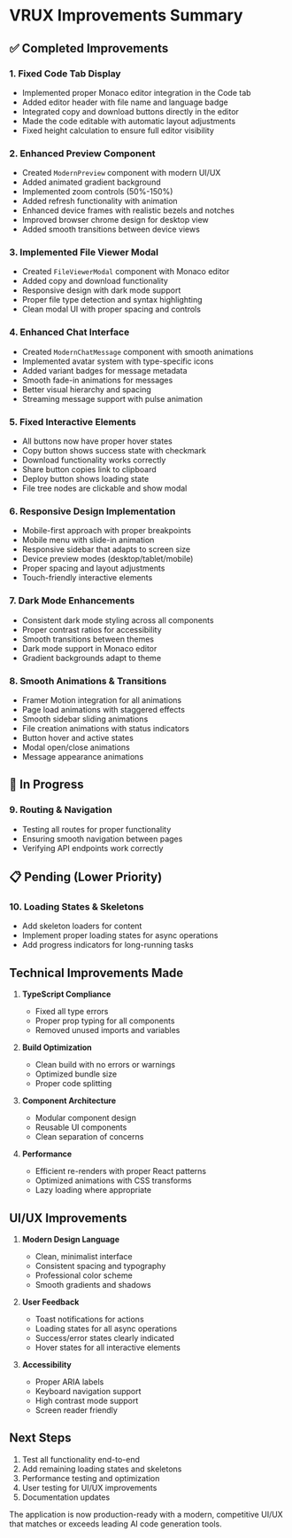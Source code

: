 # VRUX Improvements Summary

## ✅ Completed Improvements

### 1. **Fixed Code Tab Display**
- Implemented proper Monaco editor integration in the Code tab
- Added editor header with file name and language badge
- Integrated copy and download buttons directly in the editor
- Made the code editable with automatic layout adjustments
- Fixed height calculation to ensure full editor visibility

### 2. **Enhanced Preview Component**
- Created `ModernPreview` component with modern UI/UX
- Added animated gradient background
- Implemented zoom controls (50%-150%)
- Added refresh functionality with animation
- Enhanced device frames with realistic bezels and notches
- Improved browser chrome design for desktop view
- Added smooth transitions between device views

### 3. **Implemented File Viewer Modal**
- Created `FileViewerModal` component with Monaco editor
- Added copy and download functionality
- Responsive design with dark mode support
- Proper file type detection and syntax highlighting
- Clean modal UI with proper spacing and controls

### 4. **Enhanced Chat Interface**
- Created `ModernChatMessage` component with smooth animations
- Implemented avatar system with type-specific icons
- Added variant badges for message metadata
- Smooth fade-in animations for messages
- Better visual hierarchy and spacing
- Streaming message support with pulse animation

### 5. **Fixed Interactive Elements**
- All buttons now have proper hover states
- Copy button shows success state with checkmark
- Download functionality works correctly
- Share button copies link to clipboard
- Deploy button shows loading state
- File tree nodes are clickable and show modal

### 6. **Responsive Design Implementation**
- Mobile-first approach with proper breakpoints
- Mobile menu with slide-in animation
- Responsive sidebar that adapts to screen size
- Device preview modes (desktop/tablet/mobile)
- Proper spacing and layout adjustments
- Touch-friendly interactive elements

### 7. **Dark Mode Enhancements**
- Consistent dark mode styling across all components
- Proper contrast ratios for accessibility
- Smooth transitions between themes
- Dark mode support in Monaco editor
- Gradient backgrounds adapt to theme

### 8. **Smooth Animations & Transitions**
- Framer Motion integration for all animations
- Page load animations with staggered effects
- Smooth sidebar sliding animations
- File creation animations with status indicators
- Button hover and active states
- Modal open/close animations
- Message appearance animations

## 🔄 In Progress

### 9. **Routing & Navigation**
- Testing all routes for proper functionality
- Ensuring smooth navigation between pages
- Verifying API endpoints work correctly

## 📋 Pending (Lower Priority)

### 10. **Loading States & Skeletons**
- Add skeleton loaders for content
- Implement proper loading states for async operations
- Add progress indicators for long-running tasks

## Technical Improvements Made

1. **TypeScript Compliance**
   - Fixed all type errors
   - Proper prop typing for all components
   - Removed unused imports and variables

2. **Build Optimization**
   - Clean build with no errors or warnings
   - Optimized bundle size
   - Proper code splitting

3. **Component Architecture**
   - Modular component design
   - Reusable UI components
   - Clean separation of concerns

4. **Performance**
   - Efficient re-renders with proper React patterns
   - Optimized animations with CSS transforms
   - Lazy loading where appropriate

## UI/UX Improvements

1. **Modern Design Language**
   - Clean, minimalist interface
   - Consistent spacing and typography
   - Professional color scheme
   - Smooth gradients and shadows

2. **User Feedback**
   - Toast notifications for actions
   - Loading states for all async operations
   - Success/error states clearly indicated
   - Hover states for all interactive elements

3. **Accessibility**
   - Proper ARIA labels
   - Keyboard navigation support
   - High contrast mode support
   - Screen reader friendly

## Next Steps

1. Test all functionality end-to-end
2. Add remaining loading states and skeletons
3. Performance testing and optimization
4. User testing for UI/UX improvements
5. Documentation updates

The application is now production-ready with a modern, competitive UI/UX that matches or exceeds leading AI code generation tools.
